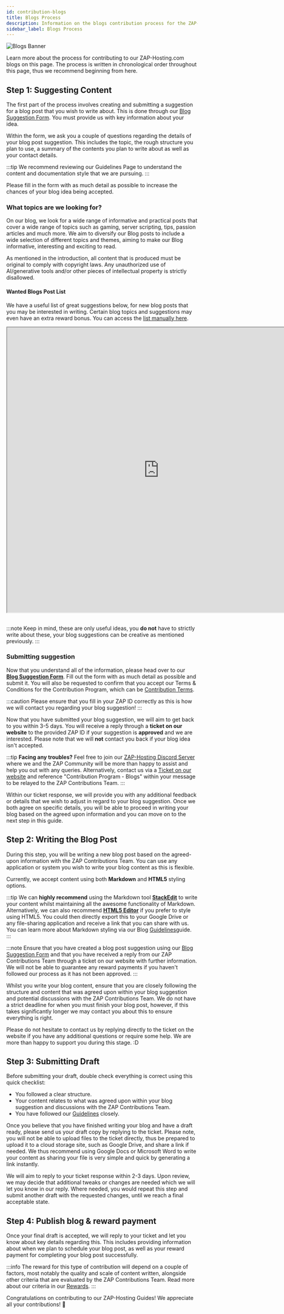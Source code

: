 ```yaml
---
id: contribution-blogs
title: Blogs Process
description: Information on the blogs contribution process for the ZAP-Hosting Community Contributions program 
sidebar_label: Blogs Process
---
```


![Blogs Banner](https://screensaver01.zap-hosting.com/index.php/s/ysxLZ26K3dSRLJQ/preview)

Learn more about the process for contributing to our ZAP-Hosting.com blogs on this page. The process is written in chronological order throughout this page, thus we recommend beginning from here.

## Step 1: Suggesting Content

The first part of the process involves creating and submitting a suggestion for a blog post that you wish to write about. This is done through our [Blog Suggestion Form](https://forms.gle/jft8sb4mmKMkbt5W9). You must provide us with key information about your idea.

Within the form, we ask you a couple of questions regarding the details of your blog post suggestion. This includes the topic, the rough structure you plan to use, a summary of the contents you plan to write about as well as your contact details.

:::tip
We recommend reviewing our Guidelines Page to understand the content and documentation style that we are pursuing.
:::

Please fill in the form with as much detail as possible to increase the chances of your blog idea being accepted.

### What topics are we looking for?

On our blog, we look for a wide range of informative and practical posts that cover a wide range of topics such as gaming, server scripting, tips, passion articles and much more. We aim to diversify our Blog posts to include a wide selection of different topics and themes, aiming to make our Blog informative, interesting and exciting to read.

As mentioned in the introduction, all content that is produced must be original to comply with copyright laws. Any unauthorized use of AI/generative tools and/or other pieces of intellectual property is strictly disallowed.

#### Wanted Blogs Post List

We have a useful list of great suggestions below, for new blog posts that you may be interested in writing. Certain blog topics and suggestions may even have an extra reward bonus. You can access the [list manually here](https://docs.google.com/document/d/1XviKFThPxVcbunCZ9zh4xghmrNjettfTLRutIUsZkkY/edit?usp=sharing).

<iframe width="800" height="750" src="https://docs.google.com/document/d/e/2PACX-1vRAqtCddNwDR44ciI9_xfyKEFWiWp0Y_B7S3YVB2yxXCbpylTpBYc8Vvpb-E1lXVPRXm9NdIkP5tiDA/pub?embedded=true"></iframe>
<br></br>

:::note
Keep in mind, these are only useful ideas, you **do not** have to strictly write about these, your blog suggestions can be creative as mentioned previously.
:::

### Submitting suggestion

Now that you understand all of the information, please head over to our **[Blog Suggestion Form](https://forms.gle/jft8sb4mmKMkbt5W9)**. Fill out the form with as much detail as possible and submit it. You will also be requested to confirm that you accept our Terms & Conditions for the Contribution Program, which can be [Contribution Terms](contribution-terms.md).

:::caution
Please ensure that you fill in your ZAP ID correctly as this is how we will contact you regarding your blog suggestion!
:::

Now that you have submitted your blog suggestion, we will aim to get back to you within 3-5 days. You will receive a reply through a **ticket on our website** to the provided ZAP ID if your suggestion is **approved** and we are interested. Please note that we will __not__ contact you back if your blog idea isn't accepted.

:::tip
**Facing any troubles?** Feel free to join our [ZAP-Hosting Discord Server](https://zap-hosting.com/discord) where we and the ZAP Community will be more than happy to assist and help you out with any queries. Alternatively, contact us via a [Ticket on our website](https://zap-hosting.com/en/customer/support/) and reference "Contribution Program - Blogs" within your message to be relayed to the ZAP Contributions Team.
:::

Within our ticket response, we will provide you with any additional feedback or details that we wish to adjust in regard to your blog suggestion. Once we both agree on specific details, you will be able to proceed in writing your blog based on the agreed upon information and you can move on to the next step in this guide.

## Step 2: Writing the Blog Post

During this step, you will be writing a new blog post based on the agreed-upon information with the ZAP Contributions Team. You can use any application or system you wish to write your blog content as this is flexible.

Currently, we accept content using both **Markdown** and **HTML5** styling options.

:::tip
We can **highly recommend** using the Markdown tool **[StackEdit](https://stackedit.io/app#)** to write your content whilst maintaining all the awesome functionality of Markdown. Alternatively, we can also recommend **[HTML5 Editor](https://html5-editor.net/)** if you prefer to style using HTML5. You could then directly export this to your Google Drive or any file-sharing application and receive a link that you can share with us. You can learn more about Markdown styling via our Blog [Guidelines](contribution-blogs-guidelines.md#formatting)guide.
:::

:::note
Ensure that you have created a blog post suggestion using our [Blog Suggestion Form](https://forms.gle/jft8sb4mmKMkbt5W9) and that you have received a reply from our ZAP Contributions Team through a ticket on our website with further information. We will not be able to guarantee any reward payments if you haven't followed our process as it has not been approved.
:::

Whilst you write your blog content, ensure that you are closely following the structure and content that was agreed upon within your blog suggestion and potential discussions with the ZAP Contributions Team. We do not have a strict deadline for when you must finish your blog post, however, if this takes significantly longer we may contact you about this to ensure everything is right.

Please do not hesitate to contact us by replying directly to the ticket on the website if you have any additional questions or require some help. We are more than happy to support you during this stage. :D

## Step 3: Submitting Draft

Before submitting your draft, double check everything is correct using this quick checklist:
- You followed a clear structure.
- Your content relates to what was agreed upon within your blog suggestion and discussions with the ZAP Contributions Team.
- You have followed our [Guidelines](contribution-blogs-guidelines.md) closely.

Once you believe that you have finished writing your blog and have a draft ready, please send us your draft copy by replying to the ticket. Please note, you will not be able to upload files to the ticket directly, thus be prepared to upload it to a cloud storage site, such as Google Drive, and share a link if needed. We thus recommend using Google Docs or Microsoft Word to write your content as sharing your file is very simple and quick by generating a link instantly.

We will aim to reply to your ticket response within 2-3 days. Upon review, we may decide that additional tweaks or changes are needed which we will let you know in our reply. Where needed, you would repeat this step and submit another draft with the requested changes, until we reach a final acceptable state.

## Step 4: Publish blog & reward payment

Once your final draft is accepted, we will reply to your ticket and let you know about key details regarding this. This includes providing information about when we plan to schedule your blog post, as well as your reward payment for completing your blog post successfully.

:::info
The reward for this type of contribution will depend on a couple of factors, most notably the quality and scale of content written, alongside other criteria that are evaluated by the ZAP Contributions Team. Read more about our criteria in our [Rewards](contribution-rewards.md).
:::

Congratulations on contributing to our ZAP-Hosting Guides! We appreciate all your contributions! 💚